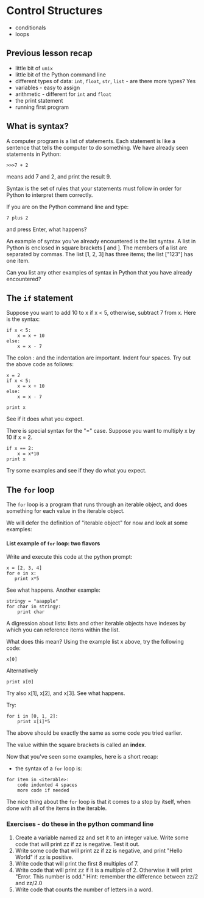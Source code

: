 # Control Structures

- conditionals
- loops

## Previous lesson recap

- little bit of `unix`
- little bit of the Python command line
- different types of data: `int`, `float`, `str`, `list` - are there more types? Yes
- variables - easy to assign
- arithmetic - different for `int` and `float`
- the print statement
- running first program

## What is syntax? 

A computer program is a list of statements. Each statement is like a sentence that tells the computer to do something. 
We have already seen statements in Python: 

`>>>7 + 2`

means add 7 and 2, and print the result 9. 

Syntax is the set of rules that your statements must follow in order for Python to interpret them correctly. 

If you are on the Python command line and type: 

`7 plus 2` 

and press Enter, what happens? 

An example of syntax you've already encountered is the list syntax. A list in Python is enclosed in square brackets [ and ]. 
The members of a list are separated by commas. The list [1, 2, 3] has three items; the list ["123"] has one item. 

Can you list any other examples of syntax in Python that you have already encountered? 

## The `if` statement

Suppose you want to add 10 to x if x < 5, otherwise, subtract 7 from x. Here is the syntax: 

```
if x < 5: 
    x = x + 10
else: 
    x = x - 7
```

The colon : and the indentation are important. Indent four spaces. 
Try out the above code as follows: 

```
x = 2
if x < 5: 
    x = x + 10
else: 
    x = x - 7
    
print x
```

See if it does what you expect. 

There is special syntax for the "=" case. Suppose you want to multiply x by 10 if x = 2. 

```
if x == 2: 
    x = x*10
print x
```
Try some examples and see if they do what you expect. 

## The `for` loop

The `for` loop is a program that runs through an iterable object, and does something for each value in the iterable object. 

We will defer the definition of "iterable object" for now and look at some examples: 

#### List example of `for` loop: two flavors

Write and execute this code at the python prompt: 

```
x = [2, 3, 4]
for e in x:
   print x*5
```

See what happens. Another example: 

```
stringy = "aaapple"
for char in stringy: 
    print char
```

A digression about lists: lists and other iterable objects have indexes by which you can reference items within the list. 

What does this mean? Using the example list x above, try the following code: 

```
x[0]
```

Alternatively 

```
print x[0]
```

Try also x[1], x[2], and x[3]. See what happens. 

Try: 

```
for i in [0, 1, 2]:
    print x[i]*5
```

The above should be exactly the same as some code you tried earlier. 

The value within the square brackets is called an **index**. 

Now that you've seen some examples, here is a short recap: 
- the syntax of a `for` loop is: 

```
for item in <iterable>:
    code indented 4 spaces
    more code if needed
```

The nice thing about the `for` loop is that it comes to a stop by itself, when done with all of the items in the iterable. 

### Exercises - do these in the python command line

1. Create a variable named zz and set it to an integer value. Write some code that will print zz if zz is negative. Test it out. 
2. Write some code that will print zz if zz is negative, and print "Hello World" if zz is positive. 
3. Write code that will print the first 8 multiples of 7. 
4. Write code that will print zz if it is a multiple of 2. Otherwise it will print "Error. This number is odd." Hint: remember the difference between zz/2 and zz/2.0
5. Write code that counts the number of letters in a word. 

